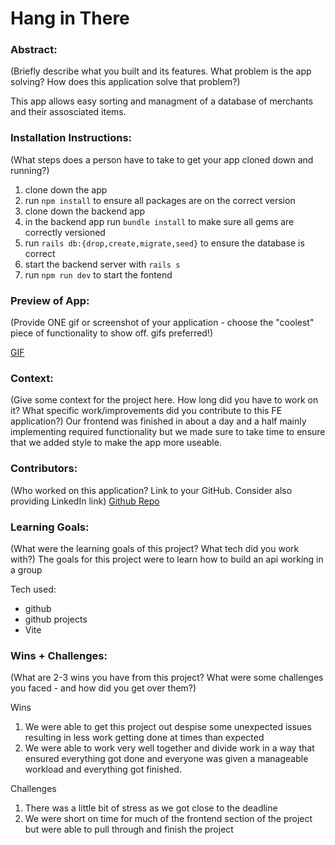 # Hang in There  

### Abstract:
(Briefly describe what you built and its features. What problem is the app solving? How does this application solve that problem?)

This app allows easy sorting and managment of a database of merchants and their assosciated items.

### Installation Instructions:
(What steps does a person have to take to get your app cloned down and running?)
1. clone down the app
2. run `npm install` to ensure all packages are on the correct version
3. clone down the backend app
4. in the backend app run `bundle install` to make sure all gems are correctly versioned
5. run `rails db:{drop,create,migrate,seed}` to ensure the database is correct
6. start the backend server with `rails s` 
7. run `npm run dev` to start the fontend 

### Preview of App:
(Provide ONE gif or screenshot of your application - choose the "coolest" piece of functionality to show off. gifs preferred!)

[GIF](https://media3.giphy.com/media/v1.Y2lkPTc5MGI3NjExdnFxZzBic2Nqb3kyNmo3d2dibGNpbHpvMW16eTIydTQ3NGJyMTB1NCZlcD12MV9pbnRlcm5hbF9naWZfYnlfaWQmY3Q9Zw/1waUjJM2k1vdkZrvSe/giphy.gif)

### Context:
(Give some context for the project here. How long did you have to work on it? What specific work/improvements did you contribute to this FE application?)
Our frontend was finished in about a day and a half mainly implementing required functionality but we made sure to take time to ensure that we added style to make the app more useable.

### Contributors:
(Who worked on this application? Link to your GitHub. Consider also providing LinkedIn link)
[Github Repo](https://github.com/ontruster74/little-shop-fe-group-starter)

### Learning Goals:
(What were the learning goals of this project? What tech did you work with?)
The goals for this project were to learn how to build an api working in a group

Tech used:
* github
* github projects
* Vite

### Wins + Challenges:
(What are 2-3 wins you have from this project? What were some challenges you faced - and how did you get over them?)

Wins
1. We were able to get this project out despise some unexpected issues resulting in less work getting done at times than expected
2. We were able to work very well together and divide work in a way that ensured everything got done and everyone was given a manageable workload and everything got finished.

Challenges
1. There was a little bit of stress as we got close to the deadline
2. We were short on time for much of the frontend section of the project but were able to pull through and finish the project
